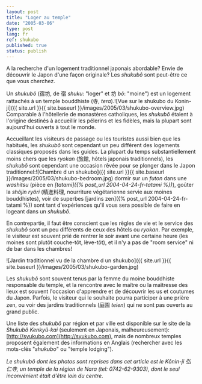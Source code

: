 ```yaml
---
layout: post
title: "Loger au temple"
date: "2005-03-06"
type: post
lang: fr
ref: shukubo
published: true
status: publish
---
```




A la recherche d'un logement traditionnel japonais abordable? Envie de découvrir le Japon d'une façon originale? Les _shukubô_ sont peut-être ce que vous cherchez.

Un _shukubô_ (宿坊, de 宿 _shuku_: "loger" et 坊 _bô_: "moine") est un logement rattachés à un temple bouddhiste (寺, _tera_).![Vue sur le shukubo du Konin-ji]({{ site.url }}{{ site.baseurl }}/images/2005/03/shukubo-overview.jpg) Comparable à l'hôtellerie de monastères catholiques, les _shukubô_ étaient à l'origine destinés à accueillir les pélerins et les fidèles, mais la plupart sont aujourd'hui ouverts à tout le monde.

Accueillant les visiteurs de passage ou les touristes aussi bien que les habitués, les _shukubô_ sont cependant un peu différent des logements classiques proposés dans les guides. La plupart du temps substantiellement moins chers que les _ryokan_ (旅館, hôtels japonais traditionnels), les _shukubô_ sont cependant une occasion rêvée pour se plonger dans le Japon traditionnel:![Chambre d un shukubo]({{ site.url }}{{ site.baseurl }}/images/2005/03/shukubo-bedroom.jpg) dormir sur un _futon_ dans une _washitsu_ (pièce en _[tatami]({% post_url 2004-04-24-fr-tatami %})_), goûter la _shôjin ryôri_ (精進料理, nourriture végétarienne servie aux moines bouddhistes), voir de superbes [jardins zen]({% post_url 2004-04-24-fr-tatami %}) sont tant d'expériences qu'il vous sera possible de faire en logeant dans un _shukubô_.

En contrepartie, il faut être conscient que les règles de vie et le service des _shukubô_ sont un peu différents de ceux des hôtels ou _ryokan_. Par exemple, le visiteur est souvent prié de rentrer le soir avant une certaine heure (les moines sont plutôt couche-tôt, lève-tôt), et il n'y a pas de "room service" ni de bar dans les chambres!

![Jardin traditionnel vu de la chambre d un shukubo]({{ site.url }}{{ site.baseurl }}/images/2005/03/shukubo-garden.jpg)

Les _shukubô_ sont souvent tenus par la femme du moine bouddhiste responsable du temple, et la rencontre avec le maître ou la maîtresse des lieux est souvent l'occasion d'apprendre et de découvrir les us et coutumes du Japon. Parfois, le visiteur qui le souhaite pourra participer à une prière zen, ou voir des jardins traditionnels (庭園 _teien_) qui ne sont pas ouverts au grand public.

Une liste des _shukubô_ par région et par ville est disponible sur le site de la _Shukubô Kenkyû-kai_ (seulement en Japonais, malheureusement): [http://syukubo.com](http://syukubo.com), mais de nombreux temples proposent également des informations en Anglais (rechercher avec les mots-clés "_shukubo_" ou "temple lodging").

_Le _shukubô_ dont les photos sont reprises dans cet article est le _Kônin-ji_ 弘仁寺, un temple de la région de Nara (tel: 0742-62-9303), dont le seul inconvénient était d'être loin du centre._


